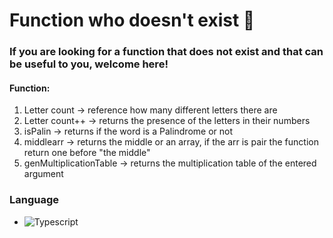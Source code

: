 # Function who doesn't exist 🧷

### If you are looking for a function that does not exist and that can be useful to you, welcome here!


#### Function:
1) Letter count -> reference how many different letters there are
2) Letter count++ -> returns the presence of the letters in their numbers
3) isPalin -> returns if the word is a Palindrome or not
4) middlearr -> returns the middle or an array, if the arr is pair the function return one before "the middle"
4) genMultiplicationTable -> returns the multiplication table of the entered argument

### Language

- ![Typescript](https://img.shields.io/badge/typescript-%23007ACC.svg?style=for-the-badge&logo=typescript&logoColor=white)
